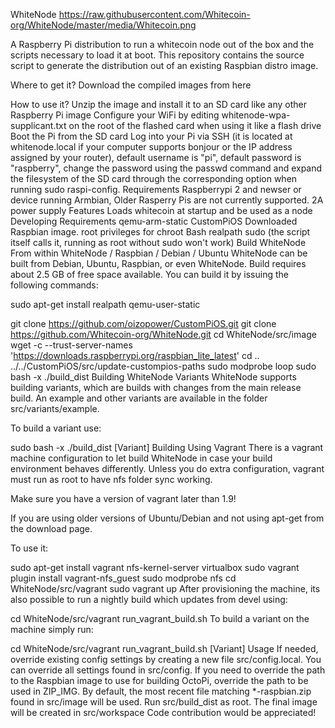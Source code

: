 WhiteNode
https://raw.githubusercontent.com/Whitecoin-org/WhiteNode/master/media/Whitecoin.png

A Raspberry Pi distribution to run a whitecoin node out of the box and the scripts necessary to load it at boot. This repository contains the source script to generate the distribution out of an existing Raspbian distro image.

Where to get it?
Download the compiled images from here

How to use it?
Unzip the image and install it to an SD card like any other Raspberry Pi image
Configure your WiFi by editing whitenode-wpa-supplicant.txt on the root of the flashed card when using it like a flash drive
Boot the Pi from the SD card
Log into your Pi via SSH (it is located at whitenode.local if your computer supports bonjour or the IP address assigned by your router), default username is "pi", default password is "raspberry", change the password using the passwd command and expand the filesystem of the SD card through the corresponding option when running sudo raspi-config.
Requirements
Raspberrypi 2 and newser or device running Armbian, Older Rasperry Pis are not currently supported.
2A power supply
Features
Loads whitecoin at startup and be used as a node
Developing
Requirements
qemu-arm-static
CustomPiOS
Downloaded Raspbian image.
root privileges for chroot
Bash
realpath
sudo (the script itself calls it, running as root without sudo won't work)
Build WhiteNode From within WhiteNode / Raspbian / Debian / Ubuntu
WhiteNode can be built from Debian, Ubuntu, Raspbian, or even WhiteNode. Build requires about 2.5 GB of free space available. You can build it by issuing the following commands:

sudo apt-get install realpath qemu-user-static

git clone https://github.com/oizopower/CustomPiOS.git
git clone https://github.com/Whitecoin-org/WhiteNode.git
cd WhiteNode/src/image
wget -c --trust-server-names 'https://downloads.raspberrypi.org/raspbian_lite_latest'
cd ..
../../CustomPiOS/src/update-custompios-paths
sudo modprobe loop
sudo bash -x ./build_dist
Building WhiteNode Variants
WhiteNode supports building variants, which are builds with changes from the main release build. An example and other variants are available in the folder src/variants/example.

To build a variant use:

sudo bash -x ./build_dist [Variant]
Building Using Vagrant
There is a vagrant machine configuration to let build WhiteNode in case your build environment behaves differently. Unless you do extra configuration, vagrant must run as root to have nfs folder sync working.

Make sure you have a version of vagrant later than 1.9!

If you are using older versions of Ubuntu/Debian and not using apt-get from the download page.

To use it:

sudo apt-get install vagrant nfs-kernel-server virtualbox
sudo vagrant plugin install vagrant-nfs_guest
sudo modprobe nfs
cd WhiteNode/src/vagrant
sudo vagrant up
After provisioning the machine, its also possible to run a nightly build which updates from devel using:

cd WhiteNode/src/vagrant
run_vagrant_build.sh
To build a variant on the machine simply run:

cd WhiteNode/src/vagrant
run_vagrant_build.sh [Variant]
Usage
If needed, override existing config settings by creating a new file src/config.local. You can override all settings found in src/config. If you need to override the path to the Raspbian image to use for building OctoPi, override the path to be used in ZIP_IMG. By default, the most recent file matching *-raspbian.zip found in src/image will be used.
Run src/build_dist as root.
The final image will be created in src/workspace
Code contribution would be appreciated!
